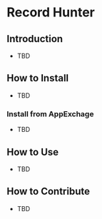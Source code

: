 # Record Hunter

## Introduction
- TBD

## How to Install
- TBD

### Install from AppExchage
- TBD
 
## How to Use
- TBD

## How to Contribute
- TBD
